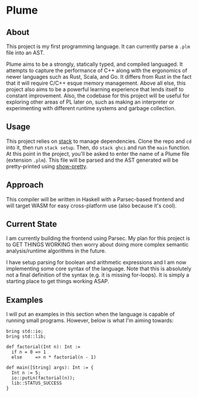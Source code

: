 # Plume

## About
This project is my first programming language. It can currently parse a `.plm` file into an AST.

Plume aims to be a strongly, statically typed, and compiled languaged. It attempts to capture the performance of C++ along with the ergonomics of newer languages such as Rust, Scala, and Go. It differs from Rust in the fact that it will require C/C++ esque memory management. Above all else, this project also aims to be a powerful learning experience that lends itself to constant improvement. Also, the codebase for this project will be useful for exploring other areas of PL later on, such as making an interpreter or experimenting with different runtime systems and garbage collection. 

## Usage
This project relies on [stack](https://docs.haskellstack.org/en/stable/install_and_upgrade/) to manage dependencies. Clone the repo and `cd` into it, then run `stack setup`. Then, do `stack ghci` and run the `main` function. At this point in the project, you'll be asked to enter the name of a Plume file (extension `.plm`). This file will be parsed and the AST generated will be pretty-printed using [show-pretty](https://hackage.haskell.org/package/show-prettyprint).

## Approach
This compiler will be written in Haskell with a Parsec-based frontend and will target WASM for easy cross-platform use (also because it's cool).

## Current State
I am currently building the frontend using Parsec. My plan for this project is to GET THINGS WORKING then worry about doing more complex semantic analysis/runtime algorithms in the future.

I have setup parsing for boolean and arithmetic expressions and I am now implementing some core syntax of the language. Note that this is absolutely not a final definition of the syntax (e.g. it is missing for-loops). It is simply a starting place to get things working ASAP.

## Examples
I will put an examples in this section when the language is capable of running small programs. However, below is what I'm aiming towards:

```
bring std::io;
bring std::lib;

def factorial(Int n): Int := 
  if n = 0 => 1
  else     => n * factorial(n - 1)

def main([String] args): Int := {
  Int n := 5;
  io::putLn(factorial(n));
  lib::STATUS_SUCCESS
}
```

